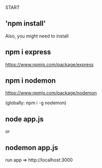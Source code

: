 START

## 'npm install'

Also, you might need to install

## npm i express

https://www.npmjs.com/package/express

## npm i nodemon

https://www.npmjs.com/package/nodemon

(globally: npm i -g nodemon)

## node app.js

or

## nodemon app.js

run app => http://localhost:3000
